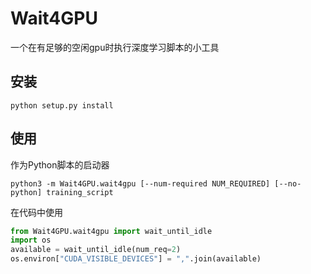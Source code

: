 # Wait4GPU

一个在有足够的空闲gpu时执行深度学习脚本的小工具

## 安装

```shell script
python setup.py install
```

## 使用

作为Python脚本的启动器

```shell script
python3 -m Wait4GPU.wait4gpu [--num-required NUM_REQUIRED] [--no-python] training_script
```

在代码中使用

```python
from Wait4GPU.wait4gpu import wait_until_idle
import os
available = wait_until_idle(num_req=2)
os.environ["CUDA_VISIBLE_DEVICES"] = ",".join(available)
```
